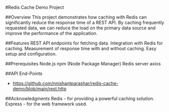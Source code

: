 #Redis Cache Demo Project


##Overview
This project demonstrates how caching with Redis can significantly reduce the response time of a REST API. By caching frequently requested data, we can reduce the load on the primary data source and improve the performance of the application.


##Features
REST API endpoints for fetching data.
Integration with Redis for caching.
Measurement of response time with and without caching.
Easy setup and configuration.


##Prerequisites
Node.js
npm (Node Package Manager)
Redis server
axios


##API End-Points
- https://github.com/nnishantparashar/redis-cache-demo/blob/main/rest.http


##Acknowledgments
Redis - for providing a powerful caching solution.
Express - for the web framework used.

